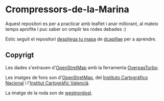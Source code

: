 # Crompressors-de-la-Marina

Aquest repositori es per a practicar amb leaflet i anar millorant, al mateix temps aprofite i puc saber on omplir les rodes debades :)

Estic seguit el repositori [despliega tu mapa](https://github.com/dcapillae/despliega-tu-mapa) de [dcapillae](https://github.com/dcapillae) per a aprendre.

## Copyrigt

Les dades s'extrauen d'[OpenStretMap](https://www.openstreetmap.org/copyright) amb la ferramenta [OverpasTurbo](http://overpass-turbo.eu/).

Les imatges de fons son d'[OpenStretMap](https://www.openstreetmap.org/copyright), del [Instituto Cartográfico Nacional](https://www.ign.es/web/ign/portal) i l'[Institut Cartogràfic Valencià](https://icv.gva.es/va/condiciones-de-uso-de-la-geoinformacion-icv).

La imatge de la roda son de [westnordost](https://github.com/streetcomplete/StreetComplete/blob/master/res/graphics/pins/car_air_compressor.svg).
